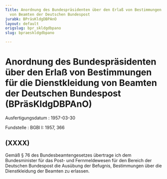 ```yaml
---
Title: Anordnung des Bundespräsidenten über den Erlaß von Bestimmungen für die Dienstkleidung
  von Beamten der Deutschen Bundespost
jurabk: BPräsKldgDBPAnO
layout: default
origslug: bpr_skldgdbpano
slug: bpraeskldgdbpano

---
```


# Anordnung des Bundespräsidenten über den Erlaß von Bestimmungen für die Dienstkleidung von Beamten der Deutschen Bundespost (BPräsKldgDBPAnO)

Ausfertigungsdatum
:   1957-03-30

Fundstelle
:   BGBl I: 1957, 366

## (XXXX)

Gemäß § 76 des Bundesbeamtengesetzes übertrage ich dem Bundesminister
für das Post- und Fernmeldewesen für den Bereich der Deutschen
Bundespost die Ausübung der Befugnis, Bestimmungen über die
Dienstkleidung der Beamten zu erlassen.

